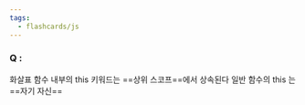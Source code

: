 ```yaml
---
tags:
  - flashcards/js
---
```

### Q : 
화살표 함수 내부의 this 키워드는 ==상위 스코프==에서 상속된다
일반 함수의 this 는 ==자기 자신== 

